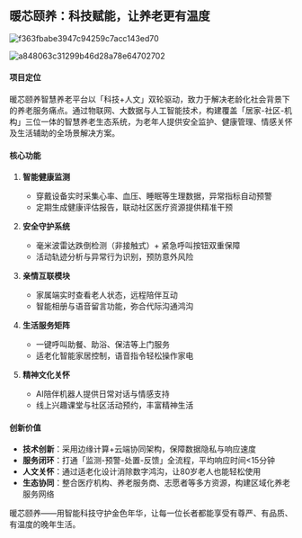 ## 暖芯颐养：科技赋能，让养老更有温度

![f363fbabe3947c94259c7acc143ed70](https://github.com/user-attachments/assets/e38f9b7d-d542-4402-9323-d75ac9b1a449)

![a848063c31299b46d28a78e64702702](https://github.com/user-attachments/assets/7bb9d179-fc31-4bbe-9c6e-2e9553fb851e)

#### 项目定位

暖芯颐养智慧养老平台以「科技+人文」双轮驱动，致力于解决老龄化社会背景下的养老服务痛点。通过物联网、大数据与人工智能技术，构建覆盖「居家-社区-机构」三位一体的智慧养老生态系统，为老年人提供安全监护、健康管理、情感关怀及生活辅助的全场景解决方案。

#### 核心功能

1. **智能健康监测**
   - 穿戴设备实时采集心率、血压、睡眠等生理数据，异常指标自动预警
   - 定期生成健康评估报告，联动社区医疗资源提供精准干预

2. **安全守护系统**
   - 毫米波雷达跌倒检测（非接触式）+ 紧急呼叫按钮双重保障
   - 活动轨迹分析与异常行为识别，预防意外风险

3. **亲情互联模块**
   - 家属端实时查看老人状态，远程陪伴互动
   - 智能相册与语音留言功能，弥合代际沟通鸿沟

4. **生活服务矩阵**
   - 一键呼叫助餐、助浴、保洁等上门服务
   - 适老化智能家居控制，语音指令轻松操作家电

5. **精神文化关怀**
   - AI陪伴机器人提供日常对话与情感支持
   - 线上兴趣课堂与社区活动预约，丰富精神生活

#### 创新价值
- **技术创新**：采用边缘计算+云端协同架构，保障数据隐私与响应速度
- **服务闭环**：打通「监测-预警-处置-反馈」全流程，平均响应时间<15分钟
- **人文关怀**：通过适老化设计消除数字鸿沟，让80岁老人也能轻松使用
- **生态协同**：整合医疗机构、养老服务商、志愿者等多方资源，构建区域化养老服务网络

暖芯颐养——用智能科技守护金色年华，让每一位长者都能享受有尊严、有品质、有温度的晚年生活。
        
